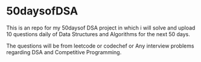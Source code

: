 # 50daysofDSA

This is an repo for my 50daysof DSA project in which i will solve and upload 10 questions daily of Data Structures and Algorithms for the next 50 days.

The questions will be from leetcode or codechef or Any interview problems regarding DSA and Competitive Programming.
